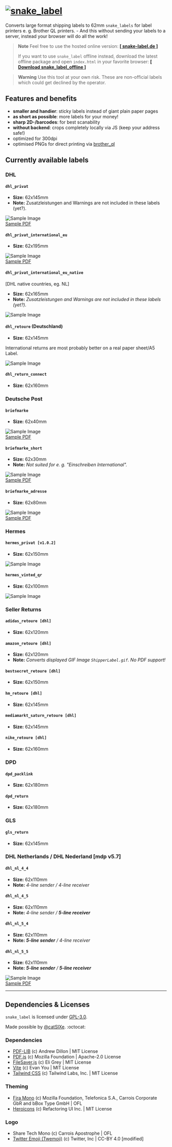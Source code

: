 # [![`snake_label`](/img/snake_label_header.webp)](https://snake-label.de)
Converts large format shipping labels to 62mm `snake_labels` for label printers e. g. Brother QL printers. - And this without sending your labels to a server, instead your browser will do all the work!

> **Note**
> Feel free to use the hosted online version: **[[ snake-label.de ]](https://snake-label.de)**
>
> If you want to use `snake_label` offline instead, download the latest offline package and open `index.html` in your favorite browser:
> **[[ Download snake_label_offline ]](https://github.com/typingbeaver/snake-label/archive/refs/heads/offline.zip)**

> **Warning**
> Use this tool at your own risk. These are non-official labels which could get declined by the operator.

## Features and benefits
- **smaller and handier**: sticky labels instead of giant plain paper pages
- **as short as possible**: more labels for your money!
- **sharp 2D-/barcodes**: for best scanability
- **without backend**: crops completely locally via JS (keep your address safe!)
- optimized for 300dpi
- optimised PNGs for direct printing via [brother_ql](https://github.com/pklaus/brother_ql)


Currently available labels
---------------------------

### DHL

#### `dhl_privat`
- **Size:** 62x145mm
- **Note:** Zusatzleistungen and Warnings are not included in these labels (yet?).

![Sample Image](/samples/dhl/dhl_privat.png) \
[Sample PDF](/samples/dhl/dhl_privat.pdf)

#### `dhl_privat_international_eu`
- **Size:** 62x195mm

![Sample Image](/samples/dhl/dhl_international_eu_privat.png) \
[Sample PDF](/samples/dhl/dhl_international_eu_privat.pdf)

#### `dhl_privat_international_eu_native`
[DHL native countries, eg. NL]
- **Size:** 62x165mm
- **Note:** *Zusatzleistungen and Warnings are not included in these labels (yet?).*

![Sample Image](/samples/dhl/dhl_international_eu_native_privat.png)
<!-- [Sample PDF]() -->

#### `dhl_retoure` (Deutschland)
- **Size:** 62x145mm

International returns are most probably better on a real paper sheet/A5 Label.

![Sample Image](/samples/dhl/dhl_retoure.png)
<!-- [Sample PDF]() -->

#### `dhl_return_connect`
- **Size:** 62x160mm

<!-- ![Sample Image]() -->
<!-- [Sample PDF]() -->

### Deutsche Post

#### `briefmarke`
- **Size:** 62x40mm

![Sample Image](/samples/deutsche_post/briefmarke.png) \
[Sample PDF](/samples/deutsche_post/briefmarke.pdf)

#### `briefmarke_short`
- **Size:** 62x30mm
- **Note:** *Not suited for e. g. "Einschreiben International".*

![Sample Image](/samples/deutsche_post/briefmarke_short.png) \
[Sample PDF](/samples/deutsche_post/briefmarke_short.pdf)

#### `briefmarke_adresse`
- **Size:** 62x80mm

![Sample Image](/samples/deutsche_post/briefmarke_adresse.png) \
[Sample PDF](/samples/deutsche_post/briefmarke_adresse.pdf)

### Hermes

#### `hermes_privat [v1.0.2]`
- **Size:** 62x150mm

![Sample Image](/samples/hermes/hermes_privat.png)

#### `hermes_vinted_qr`
- **Size:** 62x100mm

![Sample Image](/samples/hermes/hermes_vinted_qr.png)
<!-- [Sample PDF]() -->

### Seller Returns

#### `adidas_retoure [dhl]`
- **Size:** 62x120mm

<!-- ![Sample Image]() -->
<!-- [Sample PDF]() -->


#### `amazon_retoure [dhl]`
- **Size:** 62x120mm
- **Note:** *Converts displayed GIF Image `ShipperLabel.gif`. No PDF support!*

<!-- ![Sample Image]() -->
<!-- [Sample PDF]() -->

#### `bestsecret_retoure [dhl]`
- **Size:** 62x150mm

<!-- ![Sample Image]() -->
<!-- [Sample PDF]() -->

#### `hm_retoure [dhl]`
- **Size:** 62x145mm

<!-- ![Sample Image]() -->
<!-- [Sample PDF]() -->

#### `mediamarkt_saturn_retoure [dhl]`
- **Size:** 62x145mm

<!-- ![Sample Image]() -->
<!-- [Sample PDF]() -->

#### `nike_retoure [dhl]`
- **Size:** 62x160mm

<!-- ![Sample Image]() -->
<!-- [Sample PDF]() -->

### DPD

#### `dpd_packlink`
- **Size:** 62x180mm

<!-- ![Sample Image]() -->
<!-- [Sample PDF]() -->

#### `dpd_return`
- **Size:** 62x180mm

<!-- ![Sample Image]() -->
<!-- [Sample PDF]() -->

### GLS

#### `gls_return`
- **Size:** 62x145mm

<!-- ![Sample Image]() -->
<!-- [Sample PDF]() -->

### DHL Netherlands / DHL Nederland [mdp v5.7]

#### `dhl_nl_4_4`
- **Size:** 62x110mm
- **Note:** *4-line sender / 4-line receiver*

#### `dhl_nl_4_5`
- **Size:** 62x110mm
- **Note:** *4-line sender / **5-line receiver***

#### `dhl_nl_5_4`
- **Size:** 62x110mm
- **Note:** ***5-line sender** / 4-line receiver*

#### `dhl_nl_5_5`
- **Size:** 62x110mm
- **Note:** ***5-line sender** / **5-line receiver***

![Sample Image](/samples/dhl_netherlands/dhl_nl.png) \
[Sample PDF](/samples/dhl_netherlands/dhl_nl.pdf)

---
## Dependencies & Licenses
`snake_label` is licensed under [GPL-3.0](LICENSE).

Made possible by [@catSIXe](https://github.com/cheetahdotcat). :octocat:

### Dependencies
- [PDF-LIB](https://github.com/Hopding/pdf-lib) (c) Andrew Dillon | MIT License
- [PDF.js](https://github.com/mozilla/pdf.js) (c) Mozilla Foundation | Apache-2.0 License
- [FileSaver.js](https://github.com/eligrey/FileSaver.js) (c) Eli Grey | MIT License
- [Vite](https://github.com/vitejs/vite) (c) Evan You | MIT License
- [Tailwind CSS](https://github.com/tailwindlabs/tailwindcss) (c) Tailwind Labs, Inc. | MIT License

### Theming
- [Fira Mono](https://github.com/bBoxType/FiraSans) (c) Mozilla Foundation, Telefonica S.A., Carrois Corporate GbR and bBox Type GmbH | OFL
- [Heroicons](https://github.com/tailwindlabs/heroicons) (c) Refactoring UI Inc. | MIT License

### Logo
 - Share Tech Mono (c) Carrois Apostrophe | OFL
 - [Twitter Emoji (Twemoji)](https://github.com/twitter/twemoji) (c) Twitter, Inc | CC-BY 4.0 [modified]
